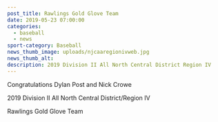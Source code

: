 ```yaml
---
post_title: Rawlings Gold Glove Team
date: 2019-05-23 07:00:00
categories:
  - baseball
  - news
sport-category: Baseball
news_thumb_image: uploads/njcaaregionivweb.jpg
news_thumb_alt:
description: 2019 Division II All North Central District Region IV
---
```


Congratulations Dylan Post and Nick Crowe

2019 Division II All North Central District/Region IV

Rawlings Gold Glove Team
